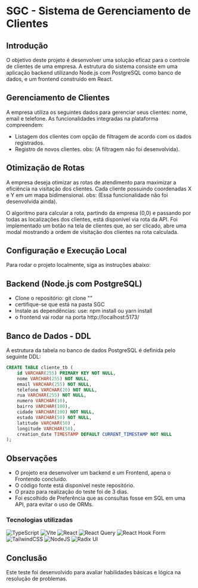 # SGC - Sistema de Gerenciamento de Clientes
## Introdução

O objetivo deste projeto é desenvolver uma solução eficaz para o controle de clientes de uma empresa. A estrutura do sistema consiste em uma aplicação backend utilizando Node.js com PostgreSQL como banco de dados, e um frontend construído em React.

## Gerenciamento de Clientes
A empresa utiliza os seguintes dados para gerenciar seus clientes: nome, email e telefone. As funcionalidades integradas na plataforma compreendem:

- Listagem dos clientes com opção de filtragem de acordo com os dados registrados.
- Registro de novos clientes.
obs: (A filtragem não foi desenvolvida).

## Otimização de Rotas

A empresa deseja otimizar as rotas de atendimento para maximizar a eficiência na visitação dos clientes. Cada cliente possuindo coordenadas X e Y em um mapa bidimensional.
obs: (Essa funcionalidade não foi desenvolvida ainda).

O algoritmo para calcular a rota, partindo da empresa (0,0) e passando por todas as localizações dos clientes, está disponível via rota da API. Foi implementado um botão na tela de clientes que, ao ser clicado, abre uma modal mostrando a ordem de visitação dos clientes na rota calculada.


## Configuração e Execução Local

Para rodar o projeto localmente, siga as instruções abaixo:

## Backend (Node.js com PostgreSQL)
- Clone o repositório: git clone ""
- certifique-se que está na pasta SGC
- Instale as dependências: use: npm install ou yarn install
- o frontend vai rodar na porta http://localhost:5173/

## Banco de Dados - DDL
A estrutura da tabela no banco de dados PostgreSQL é definida pelo seguinte DDL:
```sql 
CREATE TABLE cliente_tb (
    id VARCHAR(255) PRIMARY KEY NOT NULL,
    nome VARCHAR(255) NOT NULL,
    email VARCHAR(255) NOT NULL,
    telefone VARCHAR(20) NOT NULL,
    rua VARCHAR(255) NOT NULL,
    numero VARCHAR(10),
    bairro VARCHAR(100),
    cidade VARCHAR(100) NOT NULL,
    estado VARCHAR(50) NOT NULL,
    latitude VARCHAR(50) ,
    longitude VARCHAR(50),
    creation_date TIMESTAMP DEFAULT CURRENT_TIMESTAMP NOT NULL
);
```

## Observações
- O projeto era desenvolver um backend e um Frontend, apena o Frontendo concluido.
- O código fonte está disponível neste repositório.
- O prazo para realização do teste foi de 3 dias.
- Foi escolhido de Preferência que as consultas fosse em SQL em uma API, para evitar o uso de ORMs.

### Tecnologias utilizadas

![TypeScript](https://img.shields.io/badge/typescript-%23007ACC.svg?style=for-the-badge&logo=typescript&logoColor=white)
![Vite](https://img.shields.io/badge/vite-%23646CFF.svg?style=for-the-badge&logo=vite&logoColor=white)
![React](https://img.shields.io/badge/react-%2320232a.svg?style=for-the-badge&logo=react&logoColor=%2361DAFB)
![React Query](https://img.shields.io/badge/-React%20Query-FF4154?style=for-the-badge&logo=react%20query&logoColor=white)
![React Hook Form](https://img.shields.io/badge/React%20Hook%20Form-%23EC5990.svg?style=for-the-badge&logo=reacthookform&logoColor=white)
![TailwindCSS](https://img.shields.io/badge/tailwindcss-%2338B2AC.svg?style=for-the-badge&logo=tailwind-css&logoColor=white)
![NodeJS](https://img.shields.io/badge/node.js-6DA55F?style=for-the-badge&logo=node.js&logoColor=white)
![Radix UI](https://img.shields.io/badge/radix%20ui-161618.svg?style=for-the-badge&logo=radix-ui&logoColor=white)
## Conclusão
Este teste foi desenvolvido para avaliar habilidades básicas e lógica na resolução de problemas.
